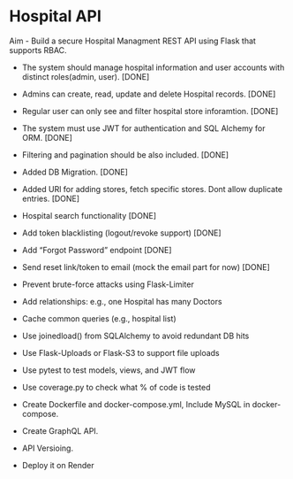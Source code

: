 # Hospital API

Aim - Build a secure Hospital Managment REST API using Flask that supports RBAC.

- The system should manage hospital information and user accounts with distinct roles(admin, user). [DONE]
- Admins can create, read, update and delete Hospital records. [DONE]

- Regular user can only see and filter hospital store inforamtion. [DONE]
- The system must use JWT for authentication and SQL Alchemy for ORM. [DONE]
- Filtering and pagination should be also included. [DONE]

- Added DB Migration. [DONE]
- Added URl for adding stores, fetch specific stores. Dont allow duplicate entries. [DONE]
- Hospital search functionality [DONE]
- Add token blacklisting (logout/revoke support) [DONE]
- Add “Forgot Password” endpoint [DONE]
- Send reset link/token to email (mock the email part for now) [DONE]
- Prevent brute-force attacks using Flask-Limiter
- Add relationships: e.g., one Hospital has many Doctors
- Cache common queries (e.g., hospital list)
- Use joinedload() from SQLAlchemy to avoid redundant DB hits
- Use Flask-Uploads or Flask-S3 to support file uploads
- Use pytest to test models, views, and JWT flow
- Use coverage.py to check what % of code is tested
- Create Dockerfile and docker-compose.yml, Include MySQL in docker-compose.
- Create GraphQL API.
- API Versioing.
- Deploy it on Render
